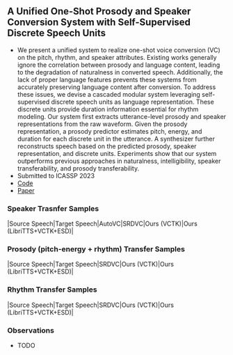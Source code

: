## A Unified One-Shot Prosody and Speaker Conversion System with Self-Supervised Discrete Speech Units

 - We present a unified system to realize one-shot voice conversion (VC) on the pitch, rhythm, and speaker attributes. Existing works generally ignore the correlation between prosody and language content, leading to the degradation of naturalness in converted speech. Additionally, the lack of proper language features prevents these systems from accurately preserving language content after conversion. To address these issues, we devise a cascaded modular system leveraging self-supervised discrete speech units as language representation. These discrete units provide duration information essential for rhythm modeling. Our system first extracts utterance-level prosody and speaker representations from the raw waveform. Given the prosody representation, a prosody predictor estimates pitch, energy, and duration for each discrete unit in the utterance. A synthesizer further reconstructs speech based on the predicted prosody, speaker representation, and discrete units. Experiments show that our system outperforms previous approaches in naturalness, intelligibility, speaker transferability, and prosody transferability.
 - Submitted to ICASSP 2023
 - [Code](https://github.com/b04901014/UUVC)
 - [Paper](...)

### Speaker Trasnfer Samples
|Source Speech|Target Speech|AutoVC|SRDVC|Ours (VCTK)|Ours (LibriTTS+VCTK+ESD)|

### Prosody (pitch-energy + rhythm) Transfer Samples
|Source Speech|Target Speech|SRDVC|Ours (VCTK)|Ours (LibriTTS+VCTK+ESD)|

### Rhythm Transfer Samples
|Source Speech|Target Speech|SRDVC|Ours (VCTK)|Ours (LibriTTS+VCTK+ESD)|

### Observations
 - TODO
